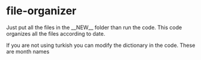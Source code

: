 # file-organizer
Just put all the files in the \_\_NEW\_\_ folder than run the code. This code organizes all the files according to date.

If you are not using turkish you can modify the dictionary in the code. These are month names
